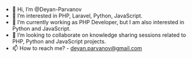 - 👋 Hi, I’m @Deyan-Parvanov
- 👀 I’m interested in PHP, Laravel, Python, JavaScript.
- 🌱 I’m currently working as PHP Developer, but I am also interested in Python and JavaScript.
- 💞️ I’m looking to collaborate on knowledge sharing sessions related to PHP, Python and JavaScript projects.
- 📫 How to reach me? - deyan.parvanov@gmail.com

<!---
Deyan-Parvanov/Deyan-Parvanov is a ✨ special ✨ repository because its `README.md` (this file) appears on your GitHub profile.
You can click the Preview link to take a look at your changes.
--->
